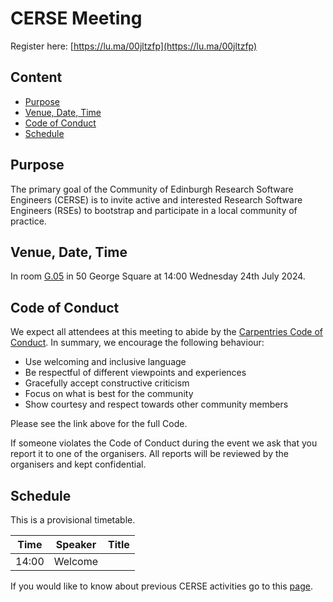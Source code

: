 # CERSE Meeting

Register here: [https://lu.ma/00jltzfp](https://lu.ma/00jltzfp)

## Content
* [Purpose](#purpose)
* [Venue, Date, Time](#venue-date-time)
* [Code of Conduct](#code-of-conduct)
* [Schedule](#schedule)

## Purpose

The primary goal of the Community of Edinburgh Research Software Engineers (CERSE) is to invite active and interested Research Software Engineers (RSEs) to bootstrap and participate in a local community of practice.

## Venue, Date, Time

In room [G.05](https://www.ed.ac.uk/timetabling-examinations/timetabling/room-bookings/bookable-rooms3/room/0227_00_G.05) in 50 George Square at 14:00 Wednesday 24th July 2024.

## Code of Conduct

We expect all attendees at this meeting to abide by the [Carpentries Code of Conduct](https://docs.carpentries.org/topic_folders/policies/code-of-conduct.html). In summary, we encourage the following behaviour:

* Use welcoming and inclusive language
* Be respectful of different viewpoints and experiences
* Gracefully accept constructive criticism
* Focus on what is best for the community
* Show courtesy and respect towards other community members

Please see the link above for the full Code.

If someone violates the Code of Conduct during the event we ask that you report it to one of the organisers. All reports will be reviewed by the organisers and kept confidential.  

## Schedule

This is a provisional timetable.

|Time  | Speaker      | Title |
|------| ------| ------|
|14:00| Welcome |


If you would like to know about previous CERSE activities go to this [page](https://cerse.github.io/).
